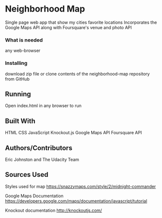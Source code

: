 # Neighborhood Map

  Single page web app that show my cities favorite locations
  Incorporates the Google Maps API along with Foursquare's venue and photo API

### What is needed

  any web-browser

### Installing

  download zip file or clone contents of the neighborhood-map repository from GitHub

## Running

  Open index.html in any browser to run

## Built With

  HTML
  CSS
  JavaScript
  Knockout.js
  Google Maps API
  Foursquare API

## Authors/Contributors

  Eric Johnston and The Udacity Team

## Sources Used

  Styles used for map https://snazzymaps.com/style/2/midnight-commander

  Google Maps Documentation https://developers.google.com/maps/documentation/javascript/tutorial

  Knockout documentation http://knockoutjs.com/
